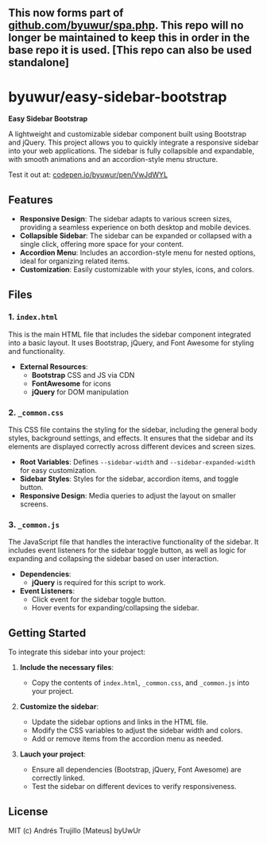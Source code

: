## This now forms part of [github.com/byuwur/spa.php](https://github.com/byuwur/spa.php). This repo will no longer be maintained to keep this in order in the base repo it is used. [This repo can also be used standalone]

# byuwur/easy-sidebar-bootstrap

**Easy Sidebar Bootstrap**

A lightweight and customizable sidebar component built using Bootstrap and jQuery. This project allows you to quickly integrate a responsive sidebar into your web applications. The sidebar is fully collapsible and expandable, with smooth animations and an accordion-style menu structure.

Test it out at: [codepen.io/byuwur/pen/VwJdWYL](https://codepen.io/byuwur/pen/VwJdWYL)

## Features

-   **Responsive Design**: The sidebar adapts to various screen sizes, providing a seamless experience on both desktop and mobile devices.
-   **Collapsible Sidebar**: The sidebar can be expanded or collapsed with a single click, offering more space for your content.
-   **Accordion Menu**: Includes an accordion-style menu for nested options, ideal for organizing related items.
-   **Customization**: Easily customizable with your styles, icons, and colors.

## Files

### 1. `index.html`

This is the main HTML file that includes the sidebar component integrated into a basic layout. It uses Bootstrap, jQuery, and Font Awesome for styling and functionality.

-   **External Resources**:
    -   **Bootstrap** CSS and JS via CDN
    -   **FontAwesome** for icons
    -   **jQuery** for DOM manipulation

### 2. `_common.css`

This CSS file contains the styling for the sidebar, including the general body styles, background settings, and effects. It ensures that the sidebar and its elements are displayed correctly across different devices and screen sizes.

-   **Root Variables**: Defines `--sidebar-width` and `--sidebar-expanded-width` for easy customization.
-   **Sidebar Styles**: Styles for the sidebar, accordion items, and toggle button.
-   **Responsive Design**: Media queries to adjust the layout on smaller screens.

### 3. `_common.js`

The JavaScript file that handles the interactive functionality of the sidebar. It includes event listeners for the sidebar toggle button, as well as logic for expanding and collapsing the sidebar based on user interaction.

-   **Dependencies**:
    -   **jQuery** is required for this script to work.
-   **Event Listeners**:
    -   Click event for the sidebar toggle button.
    -   Hover events for expanding/collapsing the sidebar.

## Getting Started

To integrate this sidebar into your project:

1. **Include the necessary files**:

    - Copy the contents of `index.html`, `_common.css`, and `_common.js` into your project.

2. **Customize the sidebar**:

    - Update the sidebar options and links in the HTML file.
    - Modify the CSS variables to adjust the sidebar width and colors.
    - Add or remove items from the accordion menu as needed.

3. **Lauch your project**:
    - Ensure all dependencies (Bootstrap, jQuery, Font Awesome) are correctly linked.
    - Test the sidebar on different devices to verify responsiveness.

## License

MIT (c) Andrés Trujillo [Mateus] byUwUr
